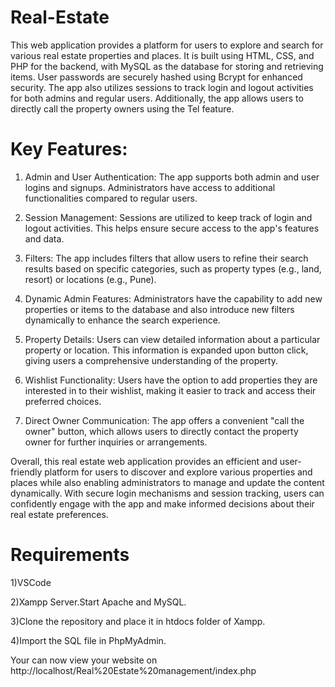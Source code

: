 # Real-Estate

This web application provides a platform for users to explore and search for various real estate properties and places. It is built using HTML, CSS, and PHP for the backend, with MySQL as the database for storing and retrieving items. User passwords are securely hashed using Bcrypt for enhanced security. The app also utilizes sessions to track login and logout activities for both admins and regular users. Additionally, the app allows users to directly call the property owners using the Tel feature.

# Key Features:

1) Admin and User Authentication:
The app supports both admin and user logins and signups. Administrators have access to additional functionalities compared to regular users.

2) Session Management:
Sessions are utilized to keep track of login and logout activities. This helps ensure secure access to the app's features and data.

3) Filters:
The app includes filters that allow users to refine their search results based on specific categories, such as property types (e.g., land, resort) or locations (e.g., Pune).

4) Dynamic Admin Features:
Administrators have the capability to add new properties or items to the database and also introduce new filters dynamically to enhance the search experience.

5) Property Details:
Users can view detailed information about a particular property or location. This information is expanded upon button click, giving users a comprehensive understanding of the property.

6) Wishlist Functionality:
Users have the option to add properties they are interested in to their wishlist, making it easier to track and access their preferred choices.

7) Direct Owner Communication:
The app offers a convenient "call the owner" button, which allows users to directly contact the property owner for further inquiries or arrangements.

Overall, this real estate web application provides an efficient and user-friendly platform for users to discover and explore various properties and places while also enabling administrators to manage and update the content dynamically. With secure login mechanisms and session tracking, users can confidently engage with the app and make informed decisions about their real estate preferences.

# Requirements
1)VSCode

2)Xampp Server.Start Apache and MySQL.

3)Clone the repository and place it in htdocs folder of Xampp.

4)Import the SQL file in PhpMyAdmin. 


Your can now view your website on http://localhost/Real%20Estate%20management/index.php


